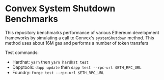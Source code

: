 # Convex System Shutdown Benchmarks

This repository benchmarks performance of various Ethereum development frameworks by simulating a call to Convex's `systemShutdown` method. This method uses about 16M gas and performs a number of token transfers

Test commands:
- Hardhat: `yarn` then `yarn hardhat test`
- Dapptools: `dapp update` then `dapp test --rpc-url $ETH_RPC_URL`
- Foundry: `forge test --rpc-url $ETH_RPC_URL`
